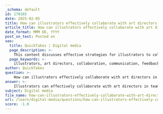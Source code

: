 ```yaml
---
_schema: default
id: 170165
date: 2025-02-05
title: How can illustrators effectively collaborate with art directors in team projects?
article_title: How can illustrators effectively collaborate with art directors in team projects?
date_format: MMM DD, YYYY
post_on_text: Posted on
seo:
  title: QuickTakes | Digital media
  page_description: >-
    This content discusses effective strategies for illustrators to collaborate with art directors in team projects, emphasizing communication, understanding vision, adaptability, and building positive relationships.
  page_keywords: >-
    illustrators, art directors, collaboration, communication, feedback, creative process, team dynamics, adaptability, diverse skill sets, professional relationships
author: QuickTakes
question: >-
    How can illustrators effectively collaborate with art directors in team projects?
answer: >-
    Illustrators can effectively collaborate with art directors in team projects by focusing on several key strategies that enhance communication, foster creativity, and build a positive working relationship. Here are some essential approaches:\n\n1. **Establish Clear Communication Channels**: Effective communication is the linchpin of successful collaboration. Illustrators should ensure that they maintain open, clear, and consistent communication with art directors. This includes discussing project goals, timelines, and expectations from the outset. Regular check-ins can help keep everyone aligned and address any concerns promptly.\n\n2. **Understand the Art Director's Vision**: Illustrators should take the time to understand the art director's vision and objectives for the project. This involves asking questions and seeking clarification on the desired outcomes. Engaging in discussions about the project can help illustrators align their creative processes with the overall vision.\n\n3. **Be Open to Feedback**: Constructive feedback is crucial in the collaborative process. Illustrators should be receptive to feedback from art directors and view it as an opportunity for growth and improvement. Setting clear expectations about the feedback process can enhance the quality of discussions and lead to more meaningful exchanges.\n\n4. **Foster a Collaborative Environment**: Art directors should cultivate a culture of collaboration over competition within the team. This involves recognizing and valuing each team member's contributions, which can create a positive and inspiring work environment. Celebrating successes together can also strengthen team dynamics.\n\n5. **Adaptability and Flexibility**: Collaboration often requires adaptability. Illustrators should be prepared to pivot and embrace changes during the project. Being open to new ideas and approaches can lead to innovative solutions and enhance the overall creative output.\n\n6. **Utilize Diverse Skill Sets**: Art directors should consider the diverse skill sets of their team members, including illustrators. By leveraging the unique strengths of each team member, projects can be tackled from multiple angles, fostering creativity and innovation.\n\n7. **Build Relationships**: Beyond the project, illustrators should strive to build a professional relationship with art directors. This can involve engaging in discussions about their practices, sharing insights, and showing genuine interest in their work. A strong relationship can lead to better collaboration and future opportunities.\n\nBy implementing these strategies, illustrators can enhance their collaboration with art directors, leading to successful and innovative project outcomes. Effective communication, mutual respect, and a shared vision are essential components of this collaborative process.
subject: Digital media
file_name: how-can-illustrators-effectively-collaborate-with-art-directors-in-team-projects.md
url: /learn/digital-media/questions/how-can-illustrators-effectively-collaborate-with-art-directors-in-team-projects
score: -1.0
---
```


&nbsp;